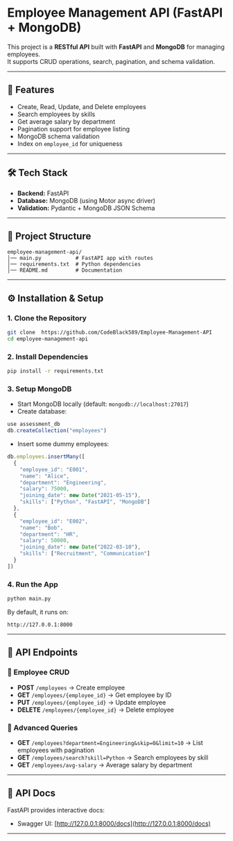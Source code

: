 # Employee Management API (FastAPI + MongoDB)

This project is a **RESTful API** built with **FastAPI** and **MongoDB** for managing employees.  
It supports CRUD operations, search, pagination, and schema validation.  

---

## 🚀 Features
- Create, Read, Update, and Delete employees  
- Search employees by skills  
- Get average salary by department  
- Pagination support for employee listing  
- MongoDB schema validation  
- Index on `employee_id` for uniqueness  

---

## 🛠️ Tech Stack
- **Backend:** FastAPI  
- **Database:** MongoDB (using Motor async driver)  
- **Validation:** Pydantic + MongoDB JSON Schema  

---

## 📂 Project Structure
```
employee-management-api/
│── main.py           # FastAPI app with routes
│── requirements.txt  # Python dependencies
│── README.md         # Documentation
```

---

## ⚙️ Installation & Setup

### 1. Clone the Repository
```bash
git clone  https://github.com/CodeBlack589/Employee-Management-API
cd employee-management-api
```

### 2. Install Dependencies
```bash
pip install -r requirements.txt
```

### 3. Setup MongoDB
- Start MongoDB locally (default: `mongodb://localhost:27017`)  
- Create database:
```js
use assessment_db
db.createCollection("employees")
```
- Insert some dummy employees:
```js
db.employees.insertMany([
  {
    "employee_id": "E001",
    "name": "Alice",
    "department": "Engineering",
    "salary": 75000,
    "joining_date": new Date("2021-05-15"),
    "skills": ["Python", "FastAPI", "MongoDB"]
  },
  {
    "employee_id": "E002",
    "name": "Bob",
    "department": "HR",
    "salary": 50000,
    "joining_date": new Date("2022-03-10"),
    "skills": ["Recruitment", "Communication"]
  }
])
```

### 4. Run the App
```bash
python main.py
```

By default, it runs on:
```
http://127.0.0.1:8000
```

---

## 📌 API Endpoints

### 👤 Employee CRUD
- **POST** `/employees` → Create employee  
- **GET** `/employees/{employee_id}` → Get employee by ID  
- **PUT** `/employees/{employee_id}` → Update employee  
- **DELETE** `/employees/{employee_id}` → Delete employee  

### 🔎 Advanced Queries
- **GET** `/employees?department=Engineering&skip=0&limit=10` → List employees with pagination  
- **GET** `/employees/search?skill=Python` → Search employees by skill  
- **GET** `/employees/avg-salary` → Average salary by department  

---

## 📖 API Docs
FastAPI provides interactive docs:  

- Swagger UI: [http://127.0.0.1:8000/docs](http://127.0.0.1:8000/docs)  

---


